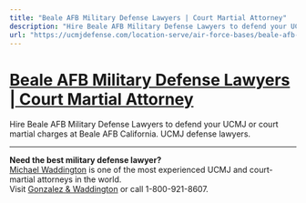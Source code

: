 ```yaml
---
title: "Beale AFB Military Defense Lawyers | Court Martial Attorney"
description: "Hire Beale AFB Military Defense Lawyers to defend your UCMJ or court martial charges at Beale AFB California. UCMJ defense lawyers."
url: "https://ucmjdefense.com/location-serve/air-force-bases/beale-afb-military-lawyer-court-martial-attorney.html"
---
```


# [Beale AFB Military Defense Lawyers | Court Martial Attorney](https://ucmjdefense.com/location-serve/air-force-bases/beale-afb-military-lawyer-court-martial-attorney.html)

Hire Beale AFB Military Defense Lawyers to defend your UCMJ or court martial charges at Beale AFB California. UCMJ defense lawyers.

---

**Need the best military defense lawyer?**  
[Michael Waddington](https://ucmjdefense.com/attorneys/michael-stewart-waddington-partner.html) is one of the most experienced UCMJ and court-martial attorneys in the world.  
Visit [Gonzalez & Waddington](https://ucmjdefense.com) or call 1-800-921-8607.
